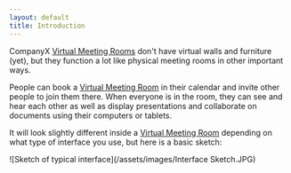 ```yaml
---
layout: default
title: Introduction
---
```

CompanyX [Virtual Meeting Rooms](#virtual-meeting-room) don't have virtual walls and furniture (yet), but they function a lot like physical meeting rooms in other important ways.

People can book a [Virtual Meeting Room](#virtual-meeting-room) in their calendar and invite other people to join them there.
When everyone is in the room, they can see and hear each other as well as display presentations and collaborate on documents using their computers or tablets.

It will look slightly different inside a [Virtual Meeting Room](#virtual-meeting-room) depending on what type of interface you use, but here is a basic sketch:

![Sketch of typical interface](/assets/images/Interface Sketch.JPG)
